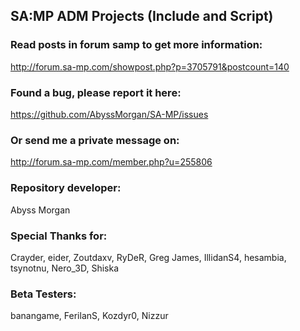 ## SA:MP ADM Projects (Include and Script)

### Read posts in forum samp to get more information:
http://forum.sa-mp.com/showpost.php?p=3705791&postcount=140


### Found a bug, please report it here:
https://github.com/AbyssMorgan/SA-MP/issues


### Or send me a private message on:
http://forum.sa-mp.com/member.php?u=255806


### Repository developer:
Abyss Morgan


### Special Thanks for:
Crayder, eider, Zoutdaxv, RyDeR, Greg James, IllidanS4, hesambia, tsynotnu, Nero_3D, Shiska


### Beta Testers:
banangame, FerilanS, Kozdyr0, Nizzur